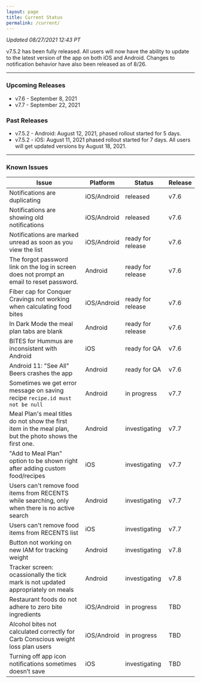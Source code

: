 ```yaml
---
layout: page
title: Current Status
permalink: /current/
---
```


_Updated 08/27/2021 12:43 PT_

v7.5.2 has been fully released. All users will now have the ability to update to the latest version of the app on both iOS and Android. Changes to notification behavior have also been released as of 8/26.

***

### Upcoming Releases
- v7.6   - September 8, 2021
- v7.7   - September 22, 2021

### Past Releases
- v7.5.2 - Android: August 12, 2021, phased rollout started for 5 days.
- v7.5.2 - iOS: August 11, 2021 phased rollout started for 7 days. All users
  will get updated versions by August 18, 2021.

***

### Known Issues

|Issue                          |Platform   | Status    | Release           |
| ---                           | ---       | ---       | ---               |
|Notifications are duplicating  |iOS/Android|released| v7.6              |
|Notifications are showing old notifications  |iOS/Android|released| v7.6               |
|Notifications are marked unread as soon as you view the list |iOS/Android|ready for release| v7.6               |
|The forgot password link on the log in screen does not prompt an email to reset password.|Android|ready for release| v7.6               |
|Fiber cap for Conquer Cravings not working when calculating food bites |iOS/Android|ready for release| v7.6|
|In Dark Mode the meal plan tabs are blank |Android|ready for release| v7.6|
|BITES for Hummus are inconsistent with Android |iOS|ready for QA| v7.6|
|Android 11: "See All" Beers crashes the app |Android|ready for QA| v7.6|
|Sometimes we get error message on saving recipe `recipe.id must not be null` |Android|in progress| v7.7|
|Meal Plan's meal titles do not show the first item in the meal plan, but the photo shows the first one. |Android|investigating| v7.7|
|"Add to Meal Plan" option to be shown right after adding custom food/recipes |iOS|investigating| v7.7|
|Users can't remove food items from RECENTS while searching, only when there is no active search |Android|investigating| v7.7|
|Users can't remove food items from RECENTS list |iOS|investigating| v7.7|
|Button not working on new IAM for tracking weight |Android|investigating| v7.8|
|Tracker screen: ocassionally the tick mark is not updated appropriately on meals|Android|investigating| v7.8|
|Restaurant foods do not adhere to zero bite ingredients |iOS/Android|in progress| TBD|
|Alcohol bites not calculated correctly for Carb Conscious weight loss plan users |iOS/Android|in progress| TBD|
|Turning off app icon notifications sometimes doesn’t save|iOS|investigating| TBD               |
